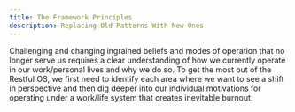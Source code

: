 ```yaml
---
title: The Framework Principles
description: Replacing Old Patterns With New Ones
---
```


Challenging and changing ingrained beliefs and modes of operation that no longer serve us requires a clear understanding of how we currently operate in our work/personal lives and why we do so. To get the most out of the Restful OS, we first need to identify each area where we want to see a shift in perspective and then dig deeper into our individual motivations for operating under a work/life system that creates inevitable burnout.

